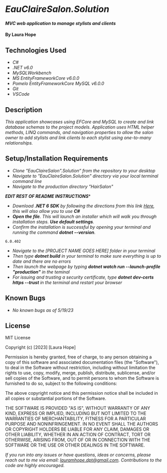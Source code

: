 # _EauClaireSalon.Solution_

#### _MVC web application to manage stylists and clients_

#### By **Laura Hope**

## Technologies Used

* _C#_
* _.NET v6.0_
* _MySQLWorkbench_
* _MS EntityFrameworkCore v6.0.0_
* _Pomelo EntityFrameworkCore MySQL v6.0.0_
* _Git_
* _VSCode_

## Description

_This application showcases using EFCore and MySQL to create and link database schemas to the project models. Application uses HTML helper methods, LINQ commands, and navigation properties to allow the salon owner to add stylists and link clients to each stylist using one-to-many relationships._

## Setup/Installation Requirements

* _Clone "EauClaireSalon".Solution“ from the repository to your desktop_
* _Navigate to "EauClaireSalon.Solution" directory via your local terminal command line_
* _Navigate to the production directory "HairSalon"_


*******EDIT REST OF README INSTRUCTIONS********


* _Download ***.NET 6 SDK*** by following the directions from this link [Here](https://dotnet.microsoft.com/en-us/download/dotnet/6.0), this will also allow you to use **C#**_
* _**Open the file**. This will launch an installer which will walk you through installation steps. ***Use default settings***._
* _Confirm the installation is successful by opening your terminal and running the command ***dotnet --version***._
```
6.0.402
```
* _Navigate to the [PROJECT NAME GOES HERE] folder in your terminal_
* _Then type ***dotnet build*** in your terminal to make sure everything is up to date and there are no errors_
* _Then launch the webpage by typing ***dotnet watch run --launch-profile "production"*** in the teminal_
* _For issuing and trusting a security certificate, type ***dotnet dev-certs https --trust*** in the terminal and restart your browser_


## Known Bugs

* _No known bugs as of 5/19/23_

## License

MIT License

Copyright (c) [2023] [Laura Hope]

Permission is hereby granted, free of charge, to any person obtaining a copy
of this software and associated documentation files (the "Software"), to deal
in the Software without restriction, including without limitation the rights
to use, copy, modify, merge, publish, distribute, sublicense, and/or sell
copies of the Software, and to permit persons to whom the Software is
furnished to do so, subject to the following conditions:

The above copyright notice and this permission notice shall be included in all
copies or substantial portions of the Software.

THE SOFTWARE IS PROVIDED "AS IS", WITHOUT WARRANTY OF ANY KIND, EXPRESS OR
IMPLIED, INCLUDING BUT NOT LIMITED TO THE WARRANTIES OF MERCHANTABILITY,
FITNESS FOR A PARTICULAR PURPOSE AND NONINFRINGEMENT. IN NO EVENT SHALL THE
AUTHORS OR COPYRIGHT HOLDERS BE LIABLE FOR ANY CLAIM, DAMAGES OR OTHER
LIABILITY, WHETHER IN AN ACTION OF CONTRACT, TORT OR OTHERWISE, ARISING FROM,
OUT OF OR IN CONNECTION WITH THE SOFTWARE OR THE USE OR OTHER DEALINGS IN THE
SOFTWARE.

_If you run into any issues or have questions, ideas or concerns, please reach out to me via email: lauramhope.dpt@gmail.com.  Contributions to the code are highly encouraged._